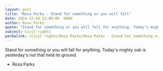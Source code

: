 ```yaml
---
layout: post
title: "Rosa Parks - Stand for something or you will fall"
date: 2024-12-28 12:00:00 -0000
author: Rosa Parks
quote: "Stand for something or you will fall for anything. Today's mighty oak is yesterday's nut that held its ground."
subject: Civil rights
permalink: /Civil rights/Rosa Parks/Rosa Parks - Stand for something or you will fall
---
```


Stand for something or you will fall for anything. Today's mighty oak is yesterday's nut that held its ground.

- Rosa Parks

